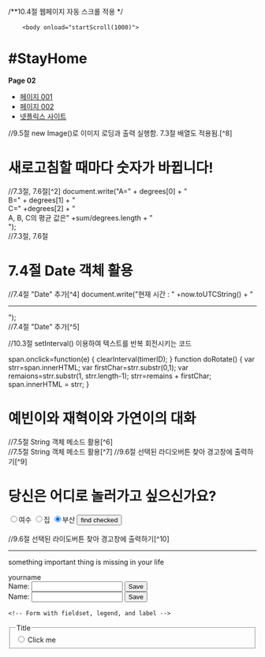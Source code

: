 <html lang="en" dir="ltr">
   <head>
   </head>
   
   /**10.4절 웹페이지 자동 스크롤 적용
   */
                       <script>
                      function startScroll(interval) {
                         setInterval("autoscroll()", interval);
                     }
                       function autoScroll() {
                         window.scrollBy(0, 10);
                        }
                   </script>
    
        <body onload="startScroll(1000)">
  <h1>#StayHome</h1>
  <p><strong>Page 02</strong></p>
  
  <script>
    document.write("집에만 있는 당신에게 필요한 것들을 제공하는 홈페이지입니다. <br> 하단 이미지 클릭 시 다양한 풍경을 보여줍니다. <br> 이 페이지에는 자동으로 스크롤되는 기능이 있습니다.");
  </script>
  <ul>
    <li> <a href="html_001.html"> 페이지 001 </a></li>
    <li> <a href="html_002.html"> 페이지 002 </a></li>
    <li> <a href="https://www.netflix.com/kr/"> 넷플릭스 사이트 </a> </li>
  </ul>
  <script>
    var files=["하늘.jpg", "ocean.jpg", "desert.jpg", "forest.jpg"];
    var imgs=new Array();
    for(var i=0;i<files.length;i++){
                                   imgs[i]=new Image();
                                   imgs[i].src=files[i];
                                   }
                                     var next=1;
                                     function change(img){
                                     img.src=imgs[next].src;
                                     next++;
                                     next %=imgs.length;
                                     }
                                     <img style="border:20px ridge wheat" src="하늘.jpg" alt="." width="200" height="200" onclick="change(this)">
    //9.5절 new Image()로 이미지 로딩과 출력 실행함[^1]
  </script>
  //9.5절 new Image()로 이미지 로딩과 출력 실행함. 7.3절 배열도 적용됨.[^8]
  <br>
   
   <h1>새로고침할 때마다 숫자가 바뀝니다!</h1>
   //7.3절, 7.6절[^2]
   <script>
  var degrees=new Array();
  degrees[0]=Math.random()*100;
  degrees[1]=Math.random()*100;
  degrees[2]=Math.random()*100;
  var sum=0;
  for(i=0;I<degrees.length;i++)
                                sum+=degrees[i];
                                </script>
  document.write("A=" + degrees[0] + "<br> B=" + degrees[1] + "<br> C=" +degrees[2] + "<br> A, B, C의 평균 값은" +sum/degrees.length + "<br>"); 
  <br/>
  //7.3절, 7.6절
  
  <h1>7.4절 Date 객체 활용</h1>
  //7.4절 "Date" 추가[^4]
  <script>
  var now=new Date();
</script>
document.write("현재 시간 : " +now.toUTCString() + "<br><hr>");
<br/>
//7.4절 "Date" 추가[^5]

//10.3절 setInterval() 이용하여 텍스트를 반복 회전시키는 코드
<div><span id="span" style="background-color:aliceblue:>
  자동 회전하는 텍스트입니다.</span>
  </div>
  <script>
  var span=document.getElementById("span");
  var timerID=setInterval("doRotate()", 200);
  
  span.onclick=function(e) {
    clearInterval(timerID);
    }
  function doRotate() {
    var strr=span.innerHTML;
    var firstChar=strr.substr(0,1);
    var remaions=strr.substr(1, strr.length-1);
    strr=remains + firstChar;
    span.innerHTML = strr;
    }
    </script>

<h1>예빈이와 재혁이와 가연이의 대화</h1>
//7.5절 String 객체 메소드 활용[^6]
<script>
  var a=new String("오늘 여수로 놀러갈래?");
  var b=new String("난 집에 있는 게 더 좋아~ 놀러가면 부모님께서 걱정하셔.");
  var c=new String("그러니? 난 부산으로 놀러가고 싶다~");
  document.write("예빈 : " +a+ "<br>");
  document.write("가연 : " +b+ "<br>");
  document.write("재혁 : " +c+ "<br>");
  
  var sub=a.split(" ");
  document.write("예빈이의 말을 단어별로 나누면 : <br>");
  for(var i=0;i<sub.length; i++){
    document.write(sub[i] + "<br>");
    }
    </script>
    <br/>
    //7.5절 String 객체 메소드 활용[^7]
    //9.6절 선택된 라디오버튼 찾아 경고창에 출력하기[^9]
    <h1>당신은 어디로 놀러가고 싶으신가요?</h1>
    <script>
  function findChecked() {
  var found=null;
  var region=document.getElementsByName("kregion");
  for(var i=0;i<region.length;i++){
                                    if(region[i].checked==true)
                                      found=region[i];
                                    }
                                    if(found!=null)
                                    alert(found.value + "이 선택되었음");
                                    else
                                    alert("선택된 것이 없음");
                                    }
                                    </script>
  <form>
    <input type="radio" name="region" value="yeosoo" checked>여수
    <input type="radio" name="region" value="home" checked>집
    <input type="radio" name="region" value="busan" checked>부산
    <input type="button" value="find checked" onclick="findChecked()">
  </form>
  <br>
  //9.6절 선택된 라이도버튼 찾아 경고창에 출력하기[^10]
  <hr/> <p>
      something important thing is missing in your life
      </p>

  <form class="" action="index.html" method="post">
    <label>yourname</label>

  </form>

  <form action="">
      <label for="GET-name">Name:</label>
      <input id="GET-name" type="text" name="name">
      <input type="submit" value="Save">
    </form>
    <!-- Simple form which will send a POST request -->
    <form action="" method="post">
      <label for="POST-name">Name:</label>
      <input id="POST-name" type="text" name="name">
      <input type="submit" value="Save">
    </form>

    <!-- Form with fieldset, legend, and label -->
  <form action="" method="post">
      <fieldset>
        <legend>Title</legend>
        <input type="radio" name="radio" id="radio"> <label for="radio">Click me</label>
      </fieldset>
    </form>





  </body>

  </html>
